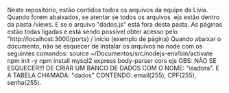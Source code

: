Neste repositório, estão contidos todos os arquivos da equipe da Livia.
Quando forem abaixados, se atentar se todos os arquivos .ejs estão dentro da pasta /views. E se o arquivo "dados.js" está fora desta pasta.
As páginas estão todas ligadas e está sendo possível obter acesso pelo "http://localhost:3000(porta)   /  inicio (exemplo de página)
Quando abaixar o documento, não se esquecer de instalar os arquivos no node com os seguintes comandos:
source ~/Documentos/src/nodejs-env/bin/activate
npm init -y
npm install mysql2 express body-parser cors ejs
OBS: NÃO SE ESQUECER!!! DE CRIAR UM BANCO DE DADOS COM O NOME: "isadora". E A TABELA CHAMADA: "dados" CONTENDO: email(255), CPF(255), senha(255).
